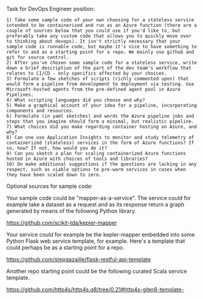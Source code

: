 Task for DevOps Engineer position:

	1) Take some sample code of your own choosing for a stateless service intended to be containerized and run as an Azure function (there are a couple of sources below that you could use if you'd like to, but preferably take any custom code that allows you to quickly move over to thinking about devops). It isn't strictly necessary that your sample code is runnable code, but maybe it's nice to have something to refer to and as a starting point for a repo. We mainly use github and git for source control.
	2) After you've chosen some sample code for a stateless service, write down a brief description of the part of the dev team's workflow that relates to CI/CD - only specifics affected by your choices.
	3) Formulate a few sketches of scripts (richly commented upon) that would form a pipeline from development to deployment via testing. Use Microsoft-hosted agents from the pre-defined agent pool in Azure Pipelines.
	4) What scripting languages did you choose and why?
	5) Make a graphical account of your idea for a pipeline, incorporating components and resources.
	6) Formulate (in yaml sketches) and words the Azure pipeline jobs and steps that you imagine should form a minimal, but realistic pipeline.
	7) What choices did you make regarding container hosting on Azure, and why?
	8) Can one use Application Insights to monitor and study telemetry of containerized (stateless) services in the form of Azure functions? If so, how? If not, how would you do it?
	9) Can you sketch a plan for scaling containerized Azure functions hosted in Azure with choices of tools and libraries?
	10) Do make additional suggestions if the questions are lacking in any respect, such as viable options to pre-warm services in cases when they have been scaled down to zero.
	
Optional sources for sample code:

Your sample code could be "mapper-as-a-service". The service could for example take a dataset as a request and as its response return a graph generated by means of the following Python library.

https://github.com/scikit-tda/kepler-mapper

Your service could for example be the kepler-mapper embedded into some Python Flask web service template, for example. Here's a template that could perhaps be as a starting point for a repo.

https://github.com/stepgazaille/flask-restful-api-template

Another repo starting point could be the following curated Scala service template.

https://github.com/http4s/http4s.g8/tree/0.21#http4s-giter8-template-
